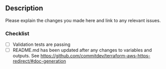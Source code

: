 ## Description

Please explain the changes you made here and link to any relevant issues.

### Checklist

- [ ] Validation tests are passing
- [ ] README.md has been updated after any changes to variables and outputs. See https://github.com/commitdev/terraform-aws-https-redirect/#doc-generation

